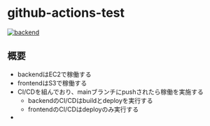 # github-actions-test

[![backend](https://github.com/zukizukizuki/github-actions-test/actions/workflows/backend.yml/badge.svg)](https://github.com/zukizukizuki/github-actions-test/actions/workflows/backend.yml)

## 概要
- backendはEC2で稼働する
- frontendはS3で稼働する
- CI/CDを組んでおり、mainブランチにpushされたら稼働を実施する
  - backendのCI/CDはbuildとdeployを実行する
  - frontendのCI/CDはdeployのみ実行する
- 